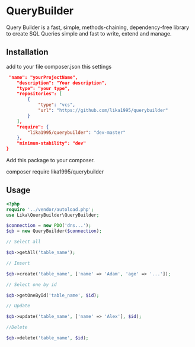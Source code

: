 # QueryBuilder

Query Builder is a fast, simple, methods-chaining, dependency-free library to create 
SQL Queries simple and fast to write, extend and manage.

## Installation

add to your file composer.json this settings
```json
 "name": "yourProjectName",
    "description": "Your description",
    "type": "your type",
    "repositories": [
        {
            "type": "vcs",
            "url": "https://github.com/lika1995/querybuilder"
        }
    ],
    "require": {
        "lika1995/querybuilder": "dev-master"
    },
    "minimum-stability": "dev"
}
```
Add this package to your composer.

composer require lika1995/querybuilder


## Usage
```php
<?php
require '../vendor/autoload.php';
use Lika\QueryBuilder\QueryBuilder;

$connection = new PDO('dns...');
$qb = new QueryBuilder($connection);

// Select all

$qb->getAll('table_name');

// Insert

$qb->create('table_name', ['name' => 'Adam', 'age' => '...']);

// Select one by id

$qb->getOneById('table_name', $id);

// Update

$qb->update('table_name', ['name' => 'Alex'], $id);

//Delete

$qb->delete('table_name', $id);
```